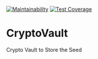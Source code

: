 [![Maintainability](https://api.codeclimate.com/v1/badges/0f3f260724f2fdc6c4d2/maintainability)](https://codeclimate.com/github/npmulder/CryptoVault/maintainability)
[![Test Coverage](https://api.codeclimate.com/v1/badges/0f3f260724f2fdc6c4d2/test_coverage)](https://codeclimate.com/github/npmulder/CryptoVault/test_coverage)
# CryptoVault
Crypto Vault to Store the Seed
